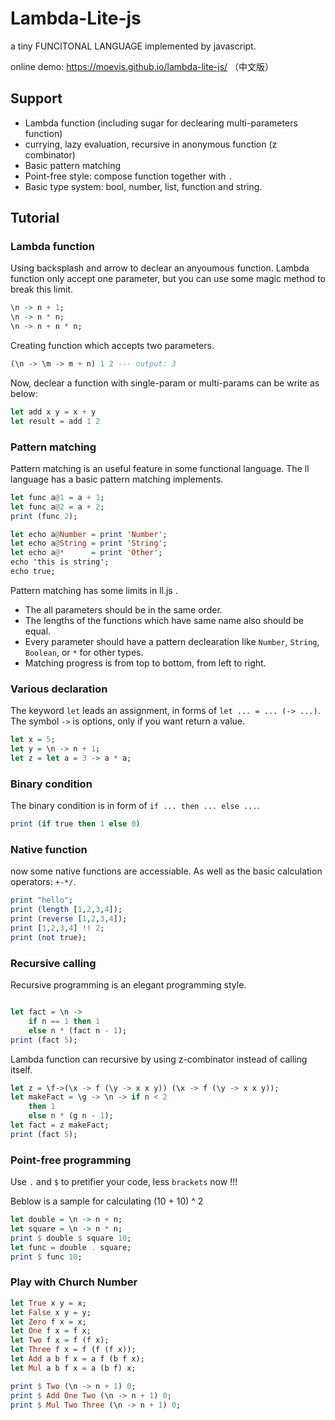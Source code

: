 # Lambda-Lite-js
a tiny FUNCITONAL LANGUAGE implemented by javascript.

online demo: https://moevis.github.io/lambda-lite-js/ （中文版）

## Support

* Lambda function (including sugar for declearing multi-parameters function)
* currying, lazy evaluation, recursive in anonymous function (z combinator)
* Basic pattern matching
* Point-free style: compose function together with `.`
* Basic type system: bool, number, list, function and string.

## Tutorial

### Lambda function

Using backsplash and arrow to declear an anyoumous function. Lambda function only accept one parameter, but you can use some magic method to break this limit.

```haskell
\n -> n + 1;
\n -> n * n;
\n -> n + n * n;
```

Creating function which accepts two parameters.

```haskell
(\n -> \m -> m + n) 1 2 --- output: 3
```

Now, declear a function with single-param or multi-params can be write as below:

```haskell
let add x y = x + y
let result = add 1 2
```

### Pattern matching

Pattern matching is an useful feature in some functional language. The ll language has a basic pattern matching implements.

```haskell
let func a@1 = a + 1;
let func a@2 = a + 2;
print (func 2);

let echo a@Number = print 'Number';
let echo a@String = print 'String';
let echo a@*      = print 'Other';
echo 'this is string';
echo true;
```

Pattern matching has some limits in ll.js .

* The all parameters should be in the same order.
* The lengths of the functions which have same name also should be equal.
* Every parameter should have a pattern declearation like `Number`, `String`, `Boolean`, or `*` for other types.
* Matching progress is from top to bottom, from left to right.

### Various declaration

The keyword `let` leads an assignment, in forms of `let ... = ... (-> ...)`. The symbol `->` is options, only if you want return a value.

```haskell
let x = 5;
let y = \n -> n + 1;
let z = let a = 3 -> a * a;
```

### Binary condition

The binary condition is in form of `if ... then ... else ...`.

```haskell
print (if true then 1 else 0)
```

### Native function

now some native functions are accessiable. As well as the basic calculation operators: `+-*/`.

```haskell
print "hello";
print (length [1,2,3,4]);
print (reverse [1,2,3,4]);
print [1,2,3,4] !! 2;
print (not true);
```

### Recursive calling

Recursive programming is an elegant programming style.

```haskell

let fact = \n ->
    if n == 1 then 1
    else n * (fact n - 1);
print (fact 5);
```

Lambda function can recursive by using z-combinator instead of calling itself.

```haskell
let z = \f->(\x -> f (\y -> x x y)) (\x -> f (\y -> x x y));
let makeFact = \g -> \n -> if n < 2
    then 1
    else n * (g n - 1);
let fact = z makeFact;
print (fact 5);
```

### Point-free programming

Use `.` and `$` to pretifier your code, less `brackets` now !!!

Beblow is a sample for calculating (10 + 10) ^ 2

```haskell
let double = \n -> n + n;
let square = \n -> n * n;
print $ double $ square 10;
let func = double . square;
print $ func 10;
```

### Play with Church Number

```haskell
let True x y = x;
let False x y = y;
let Zero f x = x;
let One f x = f x;
let Two f x = f (f x);
let Three f x = f (f (f x));
let Add a b f x = a f (b f x);
let Mul a b f x = a (b f) x;

print $ Two (\n -> n + 1) 0;
print $ Add One Two (\n -> n + 1) 0;
print $ Mul Two Three (\n -> n + 1) 0;
```

